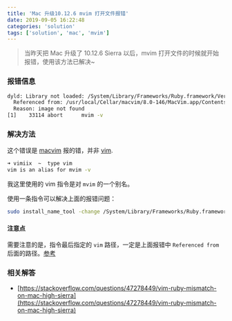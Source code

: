 ```yaml
---
title: 'Mac 升级10.12.6 mvim 打开文件报错'
date: 2019-09-05 16:22:48
categories: 'solution'
tags: ['solution', 'mac', 'mvim']
---
```


> 当昨天把 Mac 升级了 10.12.6 Sierra 以后，mvim 打开文件的时候就开始报错，使用该方法已解决~

### 报错信息

```bash
dyld: Library not loaded: /System/Library/Frameworks/Ruby.framework/Versions/2.0/usr/lib/libruby.2.0.0.dylib
  Referenced from: /usr/local/Cellar/macvim/8.0-146/MacVim.app/Contents/bin/../MacOS/Vim
  Reason: image not found
[1]    33114 abort      mvim -v
```

<!--more-->

### 解决方法

这个错误是 [macvim](https://github.com/macvim-dev/macvim) 报的错，并非 [vim](https://www.vim.org/).

```bash
➜ vimiix  ~  type vim
vim is an alias for mvim -v
```

我这里使用的 vim 指令是对 `mvim` 的一个别名。

使用一条指令可以解决上面的报错问题：

```bash
sudo install_name_tool -change /System/Library/Frameworks/Ruby.framework/Versions/2.0/usr/lib/libruby.2.0.0.dylib /System/Library/Frameworks/Ruby.framework/Versions/2.3/usr/lib/libruby.2.3.0.dylib /usr/local/Cellar/macvim/8.0-146/MacVim.app/Contents/bin/../MacOS/Vim
```

#### 注意点

需要注意的是，指令最后指定的 `vim` 路径，一定是上面报错中 `Referenced from` 后面的路径。[参考](https://stackoverflow.com/questions/47278449/vim-ruby-mismatch-on-mac-high-sierra#comment93136732_49450569)

### 相关解答

- [https://stackoverflow.com/questions/47278449/vim-ruby-mismatch-on-mac-high-sierra](https://stackoverflow.com/questions/47278449/vim-ruby-mismatch-on-mac-high-sierra)
